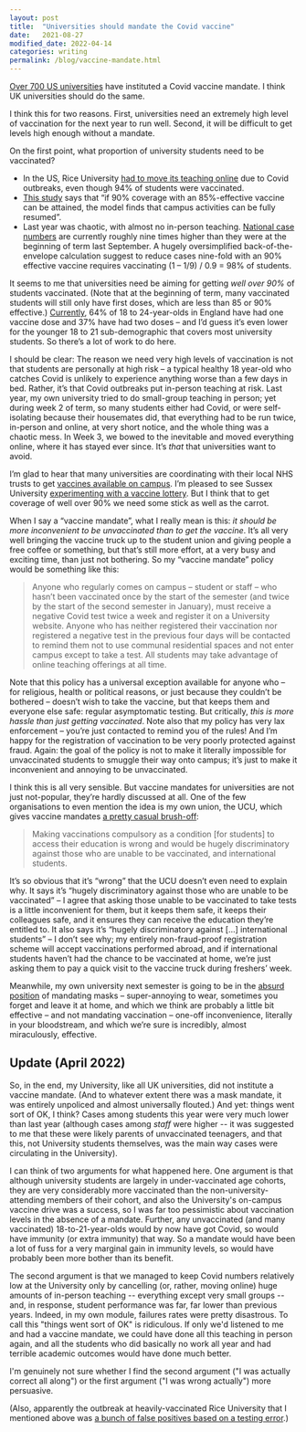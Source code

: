 ```yaml
---
layout: post
title:  "Universities should mandate the Covid vaccine"
date:   2021-08-27
modified_date: 2022-04-14
categories: writing
permalink: /blog/vaccine-mandate.html
---
```


[Over 700 US universities](https://www.bestcolleges.com/blog/list-of-colleges-that-require-covid-19-vaccine/) have instituted a Covid vaccine mandate. I think UK universities should do the same.

I think this for two reasons. First, universities need an extremely high level of vaccination for the next year to run well. Second, it will be difficult to get levels high enough without a mandate.

On the first point, what proportion of university students need to be vaccinated?

*   In the US, Rice University [had to move its teaching online](https://www.forbes.com/sites/annaesakismith/2021/08/20/rice-university-in-texas-to-begin-fall-semester-online-due-to-covid-surge-delays-start-date/) due to Covid outbreaks, even though 94% of students were vaccinated.
*   [This study](https://www.medrxiv.org/content/10.1101/2021.07.19.21260522v1) says that “if 90% coverage with an 85%-effective vaccine can be attained, the model finds that campus activities can be fully resumed”.
*   Last year was chaotic, with almost no in-person teaching. [National case numbers](https://ourworldindata.org/explorers/coronavirus-data-explorer?zoomToSelection=true&time=2020-09-21..latest&facet=none&pickerSort=asc&pickerMetric=location&Metric=Confirmed+cases&Interval=7-day+rolling+average&Relative+to+Population=false&Align+outbreaks=false&country=~GBR) are currently roughly nine times higher than they were at the beginning of term last September. A hugely oversimplified back-of-the-envelope calculation suggest to reduce cases nine-fold with an 90% effective vaccine requires vaccinating (1 – 1/9) / 0.9 = 98% of students.

It seems to me that universities need be aiming for getting _well over 90%_ of students vaccinated. (Note that at the beginning of term, many vaccinated students will still only have first doses, which are less than 85 or 90% effective.) [Currently](https://coronavirus.data.gov.uk/details/vaccinations?areaType=nation%26areaName=England#card-vaccination_uptake_by_vaccination_date_age_demographics), 64% of 18 to 24-year-olds in England have had one vaccine dose and 37% have had two doses – and I’d guess it’s even lower for the younger 18 to 21 sub-demographic that covers most university students. So there’s a lot of work to do here.

I should be clear: The reason we need very high levels of vaccination is not that students are personally at high risk – a typical healthy 18 year-old who catches Covid is unlikely to experience anything worse than a few days in bed. Rather, it’s that Covid outbreaks put in-person teaching at risk. Last year, my own university tried to do small-group teaching in person; yet during week 2 of term, so many students either had Covid, or were self-isolating because their housemates did, that everything had to be run twice, in-person and online, at very short notice, and the whole thing was a chaotic mess. In Week 3, we bowed to the inevitable and moved everything online, where it has stayed ever since. It’s _that_ that universities want to avoid.

I’m glad to hear that many universities are coordinating with their local NHS trusts to get [vaccines available on campus](https://www.theguardian.com/education/2021/aug/14/freshers-urged-have-covid-jab-uk-universities-set-up-vaccination-centres). I’m pleased to see Sussex University [experimenting with a vaccine lottery](http://www.sussex.ac.uk/broadcast/read/55851). But I think that to get coverage of well over 90% we need some stick as well as the carrot.

When I say a “vaccine mandate”, what I really mean is this: _it should be more inconvenient to be unvaccinated than to get the vaccine_. It’s all very well bringing the vaccine truck up to the student union and giving people a free coffee or something, but that’s still more effort, at a very busy and exciting time, than just not bothering. So my “vaccine mandate” policy would be something like this:

> Anyone who regularly comes on campus – student or staff – who hasn’t been vaccinated once by the start of the semester (and twice by the start of the second semester in January), must receive a negative Covid test twice a week and register it on a University website. Anyone who has neither registered their vaccination nor registered a negative test in the previous four days will be contacted to remind them not to use communal residential spaces and not enter campus except to take a test. All students may take advantage of online teaching offerings at all time.

Note that this policy has a universal exception available for anyone who – for religious, health or political reasons, or just because they couldn’t be bothered – doesn’t wish to take the vaccine, but that keeps them and everyone else safe: regular asymptomatic testing. But critically, _this is more hassle than just getting vaccinated_. Note also that my policy has very lax enforcement – you’re just contacted to remind you of the rules! And I’m happy for the registration of vaccination to be very poorly protected against fraud. Again: the goal of the policy is not to make it literally impossible for unvaccinated students to smuggle their way onto campus; it’s just to make it inconvenient and annoying to be unvaccinated.

I think this is all very sensible. But vaccine mandates for universities are not just not-popular, they’re hardly discussed at all. One of the few organisations to even mention the idea is my own union, the UCU, which gives vaccine mandates [a pretty casual brush-off](https://www.ucu.org.uk/article/11688/UCU-responds-to-reports-of-compulsory-vaccines-for-students):

> Making vaccinations compulsory as a condition [for students] to access their education is wrong and would be hugely discriminatory against those who are unable to be vaccinated, and international students.

It’s so obvious that it’s “wrong” that the UCU doesn’t even need to explain why. It says it’s  “hugely discriminatory against those who are unable to be vaccinated” – I agree that asking those unable to be vaccinated to take tests is a little inconvenient for them, but it keeps them safe, it keeps their colleagues safe, and it ensures they can receive the education they’re entitled to. It also says it’s “hugely discriminatory against […] international students” – I don’t see why; my entirely non-fraud-proof registration scheme will accept vaccinations performed abroad, and if international students haven’t had the chance to be vaccinated at home, we’re just asking them to pay a quick visit to the vaccine truck during freshers’ week.

Meanwhile, my own university next semester is going to be in the [absurd position](https://www.vox.com/2021/7/28/22594637/vaccine-mandates-covid-19-masks-delta-variants) of mandating masks – super-annoying to wear, sometimes you forget and leave it at home, and which we think are probably a little bit effective – and not mandating vaccination – one-off inconvenience, literally in your bloodstream, and which we’re sure is incredibly, almost miraculously, effective. 

## Update (April 2022)

So, in the end, my University, like all UK universities, did not institute a vaccine mandate. (And to whatever extent there was a mask mandate, it was entirely unpoliced and almost universally flouted.) And yet: things went sort of OK, I think? Cases among students this year were very much lower than last year (although cases among *staff* were higher -- it was suggested to me that these were likely parents of unvaccinated teenagers, and that this, not University students themselves, was the main way cases were circulating in the University).

I can think of two arguments for what happened here. One argument is that although university students are largely in under-vaccinated age cohorts, they are very considerably more vaccinated than the non-university-attending members of their cohort, and also the University's on-campus vaccine drive was a success, so I was far too pessimistic about vaccination levels in the absence of a mandate. Further, any unvaccinated (and many vaccinated) 18-to-21-year-olds would by now have got Covid, so would have immunity (or extra immunity) that way. So a mandate would have been a lot of fuss for a very marginal gain in immunity levels, so would have probably been more bother than its benefit.

The second argument is that we managed to keep Covid numbers relatively low at the University only by cancelling (or, rather, moving online) huge amounts of in-person teaching -- everything except very small groups -- and, in response, student performance was far, far lower than previous years. Indeed, in my own module, failures rates were pretty disastrous. To call this "things went sort of OK" is ridiculous. If only we'd listened to me and had a vaccine mandate, we could have done all this teaching in person again, and all the students who did basically no work all year and had terrible academic outcomes would have done much better.

I'm genuinely not sure whether I find the second argument ("I was actually correct all along") or the first argument ("I was wrong actually") more persuasive.

(Also, apparently the outbreak at heavily-vaccinated Rice University that I mentioned above was [a bunch of false positives based on a testing error](https://www.nytimes.com/2021/08/23/education/rice-university-covid-testing.html).)
